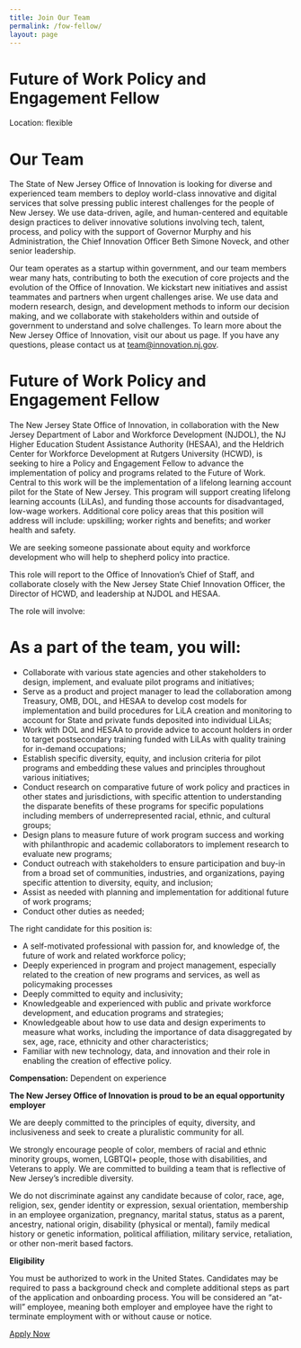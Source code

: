 ```yaml
---
title: Join Our Team
permalink: /fow-fellow/
layout: page
---
```

# Future of Work Policy and Engagement Fellow

Location: flexible

# Our Team
The State of New Jersey Office of Innovation is looking for diverse and experienced team members to deploy world-class innovative and digital services that solve pressing public interest challenges for the people of New Jersey. We use data-driven, agile, and human-centered and equitable design practices to deliver innovative solutions involving tech, talent, process, and policy with the support of Governor Murphy and his Administration, the Chief Innovation Officer Beth Simone Noveck, and other senior leadership.

Our team operates as a startup within government, and our team members wear many hats, contributing to both the execution of core projects and the evolution of the Office of Innovation. We kickstart new initiatives and assist teammates and partners when urgent challenges arise. We use data and modern research, design, and development methods to inform our decision making, and we collaborate with stakeholders within and outside of government to understand and solve challenges. To learn more about the New Jersey Office of Innovation, visit our about us page. If you have any questions, please contact us at team@innovation.nj.gov.

# Future of Work Policy and Engagement Fellow

The New Jersey State Office of Innovation, in collaboration with the New Jersey Department of Labor and Workforce Development (NJDOL), the NJ Higher Education Student Assistance Authority (HESAA), and the Heldrich Center for Workforce Development at Rutgers University (HCWD), is seeking to hire a Policy and Engagement Fellow to advance the implementation of policy and programs related to the Future of Work. Central to this work will be the implementation of a lifelong learning account pilot for the State of New Jersey. This program will support creating lifelong learning accounts (LiLAs), and funding those accounts for disadvantaged, low-wage workers. Additional core policy areas that this position will address will include: upskilling; worker rights and benefits; and worker health and safety.

We are seeking someone passionate about equity and workforce development who will help to shepherd policy into practice.

This role will report to the Office of Innovation’s Chief of Staff, and collaborate closely with the New Jersey State Chief Innovation Officer, the Director of HCWD, and leadership at NJDOL and HESAA.

The role will involve:

# As a part of the team, you will:

- Collaborate with various state agencies and other stakeholders to design, implement, and evaluate pilot programs and initiatives;
- Serve as a product and project manager to lead the collaboration among Treasury, OMB, DOL, and HESAA to develop cost models for implementation and build procedures for LiLA creation and monitoring to account for State and private funds deposited into individual LiLAs;
- Work with DOL and HESAA to provide advice to account holders in order to target postsecondary training funded with LiLAs with quality training for in-demand occupations;
- Establish specific diversity, equity, and inclusion criteria for pilot programs and embedding these values and principles throughout various initiatives;
- Conduct research on comparative future of work policy and practices in other states and jurisdictions, with specific attention to understanding the disparate benefits of these programs for specific populations including members of underrepresented racial, ethnic, and cultural groups;
- Design plans to measure future of work program success and working with philanthropic and academic collaborators to implement research to evaluate new programs;
- Conduct outreach with stakeholders to ensure participation and buy-in from a broad set of communities, industries, and organizations, paying specific attention to diversity, equity, and inclusion;
- Assist as needed with planning and implementation for additional future of work programs;
- Conduct other duties as needed;

The right candidate for this position is:

- A self-motivated professional with passion for, and knowledge of, the future of work and related workforce policy;
- Deeply experienced in program and project management, especially related to the creation of new programs and services, as well as policymaking processes
- Deeply committed to equity and inclusivity;
- Knowledgeable and experienced with public and private workforce development, and education programs and strategies;
- Knowledgeable about how to use data and design experiments to measure what works, including the importance of data disaggregated by sex, age, race, ethnicity and other characteristics;
- Familiar with new technology, data, and innovation and their role in enabling the creation of effective policy.

**Compensation:** Dependent on experience

**The New Jersey Office of Innovation is proud to be an equal opportunity employer**

We are deeply committed to the principles of equity, diversity, and inclusiveness and seek to create a pluralistic community for all.

We strongly encourage people of color, members of racial and ethnic minority groups, women, LGBTQI+ people, those with disabilities, and Veterans to apply. We are committed to building a team that is reflective of New Jersey’s incredible diversity.  

We do not discriminate against any candidate because of color, race, age, religion, sex, gender identity or expression, sexual orientation, membership in an employee organization, pregnancy, marital status, status as a parent, ancestry, national origin, disability (physical or mental), family medical history or genetic information, political affiliation, military service, retaliation, or other non-merit based factors.

**Eligibility**

You must be authorized to work in the United States. Candidates may be required to pass a background check and complete additional steps as part of the application and onboarding process. You will be considered an “at-will” employee, meaning both employer and employee have the right to terminate employment with or without cause or notice.

 <a class="usa-button" href="/fow-fellow/">Apply Now</a>
